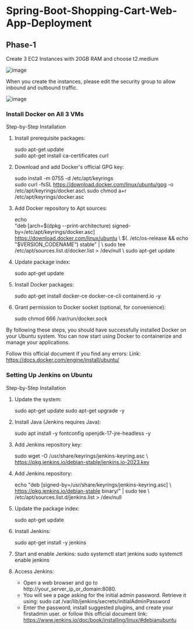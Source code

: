 # Spring-Boot-Shopping-Cart-Web-App-Deployment

## Phase-1

Create 3 EC2 Instances with 20GB RAM and choose t2.medium

![image](https://github.com/RavDas/Spring-Boot-Shopping-Cart-Web-App-Deployment/assets/86109995/d67e8e6a-6bde-4013-afd2-3973457947b6)

When you create the instances, please edit the security group to allow inbound and outbound traffic.

![image](https://github.com/RavDas/Spring-Boot-Shopping-Cart-Web-App-Deployment/assets/86109995/df26d93a-0c09-4552-b27a-8cbf286085a8)

### Install Docker on All 3 VMs

Step-by-Step Installation

1. Install prerequisite packages: 
   
   sudo apt-get update \
   sudo apt-get install ca-certificates curl

2. Download and add Docker's official GPG key:
   
   sudo install -m 0755 -d /etc/apt/keyrings\
   sudo curl -fsSL https://download.docker.com/linux/ubuntu/gpg -o /etc/apt/keyrings/docker.asc\ 
   sudo chmod a+r /etc/apt/keyrings/docker.asc

3. Add Docker repository to Apt sources:
   
   echo \
      "deb [arch=$(dpkg --print-architecture) signed-by=/etc/apt/keyrings/docker.asc] https://download.docker.com/linux/ubuntu \\
       $(. /etc/os-release && echo "$VERSION_CODENAME") stable" | \\
       sudo tee /etc/apt/sources.list.d/docker.list > /dev/null \\
   sudo apt-get update

5. Update package index:
   
   sudo apt-get update

6. Install Docker packages:
   
   sudo apt-get install docker-ce docker-ce-cli containerd.io -y

7. Grant permission to Docker socket (optional, for convenience):

   sudo chmod 666 /var/run/docker.sock

By following these steps, you should have successfully installed Docker on your Ubuntu system. You can now start using Docker to containerize and manage your applications.

Follow this official document if you find any errors: Link: https://docs.docker.com/engine/install/ubuntu/

### Setting Up Jenkins on Ubuntu

Step-by-Step Installation

1. Update the system:
   
   sudo apt-get update
   sudo apt-get upgrade -y

2. Install Java (Jenkins requires Java):

   sudo apt install -y fontconfig openjdk-17-jre-headless -y

3. Add Jenkins repository key:

   sudo wget -O /usr/share/keyrings/jenkins-keyring.asc \\
      https://pkg.jenkins.io/debian-stable/jenkins.io-2023.key

4. Add Jenkins repository:

   echo "deb [signed-by=/usr/share/keyrings/jenkins-keyring.asc] \\
      https://pkg.jenkins.io/debian-stable binary/" | sudo tee \\
      /etc/apt/sources.list.d/jenkins.list > /dev/null

5. Update the package index:

   sudo apt-get update

6. Install Jenkins:

   sudo apt-get install -y jenkins

7. Start and enable Jenkins:
   sudo systemctl start jenkins
   sudo systemctl enable jenkins

8. Access Jenkins:
   - Open a web browser and go to http://your_server_ip_or_domain:8080.
   - You will see a page asking for the initial admin password. Retrieve it using: sudo cat /var/lib/jenkins/secrets/initialAdminPassword
   - Enter the password, install suggested plugins, and create your firstadmin user. or follow this official document link: https://www.jenkins.io/doc/book/installing/linux/#debianubuntu
